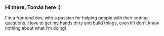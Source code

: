 ### Hi there, Tomás here :)
I'm a frontend dev, with a passion for helping people with their coding questions.
I love to get my hands dirty and build things, even if i don't know nothing about what I'm doing!

<!--
**TomasPereira-Dev/TomasPereira-Dev** is a ✨ _special_ ✨ repository because its `README.md` (this file) appears on your GitHub profile.

Here are some ideas to get you started:

- 🔭 I’m currently working on ...
- 🌱 I’m currently learning ...
- 👯 I’m looking to collaborate on ...
- 🤔 I’m looking for help with ...
- 💬 Ask me about ...
- 📫 How to reach me: ...
- 😄 Pronouns: ...
- ⚡ Fun fact: ...
-->
